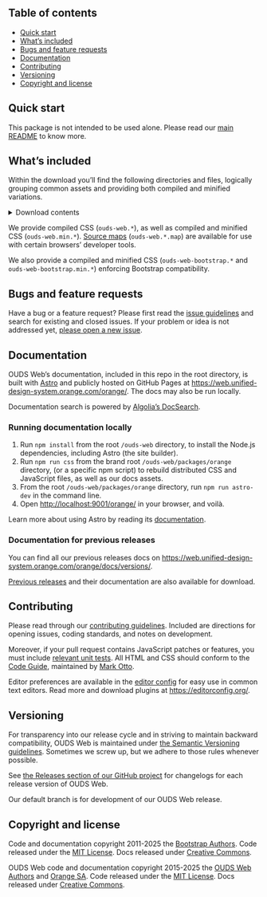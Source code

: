 ## Table of contents

- [Quick start](#quick-start)
- [What’s included](#whats-included)
- [Bugs and feature requests](#bugs-and-feature-requests)
- [Documentation](#documentation)
- [Contributing](#contributing)
- [Versioning](#versioning)
- [Copyright and license](#copyright-and-license)


## Quick start

This package is not intended to be used alone. Please read our [main README](https://github.com/Orange-OpenSource/Orange-Boosted-Bootstrap/blob/ouds/main/README.md) to know more.

## What’s included

Within the download you’ll find the following directories and files, logically grouping common assets and providing both compiled and minified variations.

<details>
  <summary>Download contents</summary>

  ```text
  @ouds/
  └── web-orange/
      └── dist/
          └── css/
              ├── ouds-web-bootstrap.css
              ├── ouds-web-bootstrap.css.map
              ├── ouds-web-bootstrap.min.css
              ├── ouds-web-bootstrap.min.css.map
              ├── ouds-web-bootstrap.rtl.css
              ├── ouds-web-bootstrap.rtl.css.map
              ├── ouds-web-bootstrap.rtl.min.css
              ├── ouds-web-bootstrap.rtl.min.css.map
              ├── ouds-web-grid.css
              ├── ouds-web-grid.css.map
              ├── ouds-web-grid.min.css
              ├── ouds-web-grid.min.css.map
              ├── ouds-web-grid.rtl.css
              ├── ouds-web-grid.rtl.css.map
              ├── ouds-web-grid.rtl.min.css
              ├── ouds-web-grid.rtl.min.css.map
              ├── ouds-web-reboot.css
              ├── ouds-web-reboot.css.map
              ├── ouds-web-reboot.min.css
              ├── ouds-web-reboot.min.css.map
              ├── ouds-web-reboot.rtl.css
              ├── ouds-web-reboot.rtl.css.map
              ├── ouds-web-reboot.rtl.min.css
              ├── ouds-web-reboot.rtl.min.css.map
              ├── ouds-web-utilities.css
              ├── ouds-web-utilities.css.map
              ├── ouds-web-utilities.min.css
              ├── ouds-web-utilities.min.css.map
              ├── ouds-web-utilities.rtl.css
              ├── ouds-web-utilities.rtl.css.map
              ├── ouds-web-utilities.rtl.min.css
              ├── ouds-web-utilities.rtl.min.css.map
              ├── ouds-web.css
              ├── ouds-web.css.map
              ├── ouds-web.min.css
              ├── ouds-web.min.css.map
              ├── ouds-web.rtl.css
              ├── ouds-web.rtl.css.map
              ├── ouds-web.rtl.min.css
              └── ouds-web.rtl.min.css.map
  ```
</details>

We provide compiled CSS (`ouds-web.*`), as well as compiled and minified CSS (`ouds-web.min.*`). [Source maps](https://web.dev/articles/source-maps) (`ouds-web.*.map`) are available for use with certain browsers’ developer tools.

We also provide a compiled and minified CSS (`ouds-web-bootstrap.*` and `ouds-web-bootstrap.min.*`) enforcing Bootstrap compatibility.

## Bugs and feature requests

Have a bug or a feature request? Please first read the [issue guidelines](https://github.com/Orange-OpenSource/Orange-Boosted-Bootstrap/blob/ouds/main/.github/CONTRIBUTING.md#using-the-issue-tracker) and search for existing and closed issues. If your problem or idea is not addressed yet, [please open a new issue](https://github.com/Orange-OpenSource/Orange-Boosted-Bootstrap/issues/new/choose).


## Documentation

OUDS Web’s documentation, included in this repo in the root directory, is built with [Astro](https://astro.build/) and publicly hosted on GitHub Pages at <https://web.unified-design-system.orange.com/orange/>. The docs may also be run locally.

Documentation search is powered by [Algolia’s DocSearch](https://docsearch.algolia.com/).

### Running documentation locally

1. Run `npm install` from the root `/ouds-web` directory, to install the Node.js dependencies, including Astro (the site builder).
2. Run `npm run css` from the brand root `/ouds-web/packages/orange` directory, (or a specific npm script) to rebuild distributed CSS and JavaScript files, as well as our docs assets.
3. From the root `/ouds-web/packages/orange` directory, run `npm run astro-dev` in the command line.
4. Open <http://localhost:9001/orange/> in your browser, and voilà.

Learn more about using Astro by reading its [documentation](https://docs.astro.build/en/getting-started/).

### Documentation for previous releases

You can find all our previous releases docs on <https://web.unified-design-system.orange.com/orange/docs/versions/>.

[Previous releases](https://github.com/Orange-OpenSource/Orange-Boosted-Bootstrap/releases) and their documentation are also available for download.


## Contributing

Please read through our [contributing guidelines](https://github.com/Orange-OpenSource/Orange-Boosted-Bootstrap/blob/ouds/main/.github/CONTRIBUTING.md). Included are directions for opening issues, coding standards, and notes on development.

Moreover, if your pull request contains JavaScript patches or features, you must include [relevant unit tests](https://github.com/Orange-OpenSource/Orange-Boosted-Bootstrap/tree/ouds/main/js/tests). All HTML and CSS should conform to the [Code Guide](https://github.com/mdo/code-guide), maintained by [Mark Otto](https://github.com/mdo).

Editor preferences are available in the [editor config](https://github.com/Orange-OpenSource/Orange-Boosted-Bootstrap/blob/ouds/main/.editorconfig) for easy use in common text editors. Read more and download plugins at <https://editorconfig.org/>.


## Versioning

For transparency into our release cycle and in striving to maintain backward compatibility, OUDS Web is maintained under [the Semantic Versioning guidelines](https://semver.org/). Sometimes we screw up, but we adhere to those rules whenever possible.

See [the Releases section of our GitHub project](https://github.com/Orange-OpenSource/Orange-Boosted-Bootstrap/releases) for changelogs for each release version of OUDS Web.

Our default branch is for development of our OUDS Web release.


## Copyright and license

Code and documentation copyright 2011-2025 the [Bootstrap Authors](https://github.com/twbs/bootstrap/graphs/contributors). Code released under the [MIT License](https://github.com/twbs/bootstrap/blob/main/LICENSE). Docs released under [Creative Commons](https://creativecommons.org/licenses/by/3.0/).

OUDS Web code and documentation copyright 2015-2025 the [OUDS Web Authors](https://github.com/Orange-OpenSource/Orange-Boosted-Bootstrap/graphs/contributors) and [Orange SA](https://orange.com). Code released under the [MIT License](https://github.com/Orange-OpenSource/Orange-Boosted-Bootstrap/blob/ouds/main/LICENSE). Docs released under [Creative Commons](https://creativecommons.org/licenses/by/3.0/).

